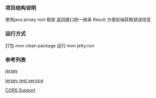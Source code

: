 ### 项目结构说明 
使用java jersey rest 框架 
返回接口统一继承 Result 方便前端获取错误信息

### 运行方式 

打包 mvn clean package
运行 mvn jetty:run


### 参考列表 

[jersey](https://jersey.java.net/documentation/latest/index.html)

[jersey rest service](http://www.codingpedia.org/ama/tutorial-rest-api-design-and-implementation-in-java-with-jersey-and-spring/)

[CORS Support](http://www.codingpedia.org/ama/how-to-add-cors-support-on-the-server-side-in-java-with-jersey/)

